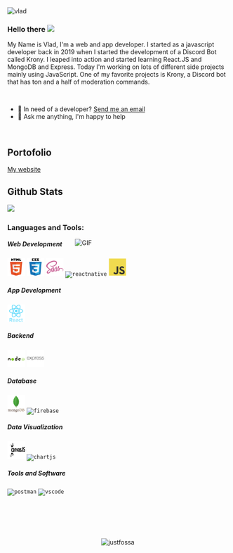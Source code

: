 <img src="https://komarev.com/ghpvc/?username=xVlad44&label=Profile%20views&color=0e75b6&style=flat" alt="vlad" />


### Hello there <img src="https://media.giphy.com/media/hvRJCLFzcasrR4ia7z/giphy.gif" width="25px">
My Name is Vlad, I'm a web and app developer.
I started as a javascript developer back in 2019 when I started the development of a Discord Bot called Krony.
I leaped into action and started learning React.JS and MongoDB and Express. Today I'm working on lots of different side projects mainly using JavaScript.
One of my favorite projects is Krony, a Discord bot that has ton and a half of moderation commands.


<br />

- 💼 In need of a developer? [Send me an email](mailto:xvlad44@gmail.com)
- 💬 Ask me anything, I'm happy to help


<br />

## Portofolio

[My website](https://vlad44.xyz) 

## Github Stats

<img height="180em" src="https://github-readme-stats.vercel.app/api?username=xVlad44&show_icons=true&theme=dracula&hide_border=true&count_private=true&include_all_commits=true" />





### Languages and Tools:

<img align="right" alt="GIF" src="assets/programmer.gif" width="350" />


##### Web Development
<code><img src="https://raw.githubusercontent.com/devicons/devicon/master/icons/html5/html5-original-wordmark.svg" alt="html5" width="40"/></code>
<code><img src="https://raw.githubusercontent.com/devicons/devicon/master/icons/css3/css3-original-wordmark.svg" alt="css3" width="40"/></code>
<code><img src="https://raw.githubusercontent.com/devicons/devicon/master/icons/sass/sass-original.svg" alt="sass" width="40"/></code>
<code><img src="https://reactnative.dev/img/header_logo.svg" alt="reactnative" width="40"/></code>
<code><img src="https://raw.githubusercontent.com/devicons/devicon/master/icons/javascript/javascript-original.svg" alt="javascript" width="40"/></code>


##### App Development
<code><img src="https://raw.githubusercontent.com/devicons/devicon/master/icons/react/react-original-wordmark.svg" alt="react" width="40"/></code>


##### Backend
<code><img src="https://raw.githubusercontent.com/devicons/devicon/master/icons/nodejs/nodejs-original-wordmark.svg" alt="nodejs" width="40"/></code>
<code><img src="https://raw.githubusercontent.com/devicons/devicon/master/icons/express/express-original-wordmark.svg" alt="express" width="40" height="40"/></code>


##### Database
<code><img src="https://raw.githubusercontent.com/devicons/devicon/master/icons/mongodb/mongodb-original-wordmark.svg" alt="mongodb" width="40" height="40"/></code>
<code><img src="https://www.vectorlogo.zone/logos/firebase/firebase-icon.svg" alt="firebase" width="40"/></code>


##### Data Visualization
<code><img src="https://raw.githubusercontent.com/Hardik0307/Hardik0307/master/assets/canvasjs-charts.svg" alt="canvasjs" width="40" height="40"/></code>
<code><img src="https://www.chartjs.org/media/logo-title.svg" alt="chartjs" width="40" height="40"/></code>



##### Tools and Software
<code><img src="https://www.vectorlogo.zone/logos/getpostman/getpostman-icon.svg" alt="postman" width="40" height="40"/></code>
<code><img src="https://www.vectorlogo.zone/logos/visualstudio_code/visualstudio_code-icon.svg" alt="vscode" width="40" height="40"/></code>


<br /><br /><br /><br />


<p align="center"><img align="center" src="https://github-readme-streak-stats.herokuapp.com?user=justfossa&theme=tokyonight_duo&hide_border=true" alt="justfossa" /></p>
